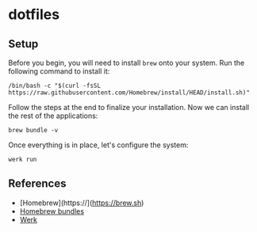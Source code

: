 # dotfiles

## Setup

Before you begin, you will need to install `brew` onto your system. Run the following command to install it:

```
/bin/bash -c "$(curl -fsSL https://raw.githubusercontent.com/Homebrew/install/HEAD/install.sh)"
```

Follow the steps at the end to finalize your installation. Now we can install the rest of the applications:

```
brew bundle -v
```

Once everything is in place,  let's configure the system:

```
werk run
```

## References

* [Homebrew](https://](https://brew.sh)
* [Homebrew bundles](https://github.com/Homebrew/homebrew-bundle)
* [Werk](https://github.com/marghidanu/werk)